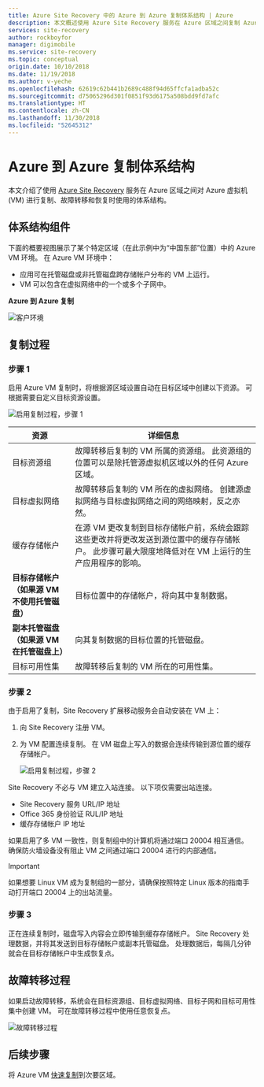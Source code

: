 ```yaml
---
title: Azure Site Recovery 中的 Azure 到 Azure 复制体系结构 | Azure
description: 本文概述使用 Azure Site Recovery 服务在 Azure 区域之间复制 Azure VM 时所用的组件和体系结构。
services: site-recovery
author: rockboyfor
manager: digimobile
ms.service: site-recovery
ms.topic: conceptual
origin.date: 10/10/2018
ms.date: 11/19/2018
ms.author: v-yeche
ms.openlocfilehash: 62619c62b441b2689c488f94d65ffcfa1adba52c
ms.sourcegitcommit: d75065296d301f0851f93d6175a508bdd9fd7afc
ms.translationtype: HT
ms.contentlocale: zh-CN
ms.lasthandoff: 11/30/2018
ms.locfileid: "52645312"
---
```

# <a name="azure-to-azure-replication-architecture"></a>Azure 到 Azure 复制体系结构

本文介绍了使用 [Azure Site Recovery](site-recovery-overview.md) 服务在 Azure 区域之间对 Azure 虚拟机 (VM) 进行复制、故障转移和恢复时使用的体系结构。

## <a name="architectural-components"></a>体系结构组件

下面的概要视图展示了某个特定区域（在此示例中为“中国东部”位置）中的 Azure VM 环境。 在 Azure VM 环境中：
- 应用可在托管磁盘或非托管磁盘跨存储帐户分布的 VM 上运行。
- VM 可以包含在虚拟网络中的一个或多个子网中。

**Azure 到 Azure 复制**

![客户环境](./media/concepts-azure-to-azure-architecture/source-environment.png)

## <a name="replication-process"></a>复制过程

### <a name="step-1"></a>步骤 1

启用 Azure VM 复制时，将根据源区域设置自动在目标区域中创建以下资源。 可根据需要自定义目标资源设置。

![启用复制过程，步骤 1](./media/concepts-azure-to-azure-architecture/enable-replication-step-1.png)

**资源** | **详细信息**
--- | ---
目标资源组 | 故障转移后复制的 VM 所属的资源组。 此资源组的位置可以是除托管源虚拟机区域以外的任何 Azure 区域。
目标虚拟网络 | 故障转移后复制的 VM 所在的虚拟网络。 创建源虚拟网络与目标虚拟网络之间的网络映射，反之亦然。
缓存存储帐户 | 在源 VM 更改复制到目标存储帐户前，系统会跟踪这些更改并将更改发送到源位置中的缓存存储帐户。 此步骤可最大限度地降低对在 VM 上运行的生产应用程序的影响。
**目标存储帐户（如果源 VM 不使用托管磁盘）**  | 目标位置中的存储帐户，将向其中复制数据。
**副本托管磁盘（如果源 VM 在托管磁盘上）**  | 向其复制数据的目标位置的托管磁盘。
目标可用性集  | 故障转移后复制的 VM 所在的可用性集。

### <a name="step-2"></a>步骤 2

由于启用了复制，Site Recovery 扩展移动服务会自动安装在 VM 上：

1. 向 Site Recovery 注册 VM。

2. 为 VM 配置连续复制。 在 VM 磁盘上写入的数据会连续传输到源位置的缓存存储帐户。

   ![启用复制过程，步骤 2](./media/concepts-azure-to-azure-architecture/enable-replication-step-2.png)

 Site Recovery 不必与 VM 建立入站连接。 以下项仅需要出站连接。

 - Site Recovery 服务 URL/IP 地址
 - Office 365 身份验证 RUL/IP 地址
 - 缓存存储帐户 IP 地址

如果启用了多 VM 一致性，则复制组中的计算机将通过端口 20004 相互通信。 确保防火墙设备没有阻止 VM 之间通过端口 20004 进行的内部通信。

> [!IMPORTANT]
如果想要 Linux VM 成为复制组的一部分，请确保按照特定 Linux 版本的指南手动打开端口 20004 上的出站流量。

### <a name="step-3"></a>步骤 3

正在连续复制时，磁盘写入内容会立即传输到缓存存储帐户。 Site Recovery 处理数据，并将其发送到目标存储帐户或副本托管磁盘。 处理数据后，每隔几分钟就会在目标存储帐户中生成恢复点。

## <a name="failover-process"></a>故障转移过程

如果启动故障转移，系统会在目标资源组、目标虚拟网络、目标子网和目标可用性集中创建 VM。 可在故障转移过程中使用任意恢复点。

![故障转移过程](./media/concepts-azure-to-azure-architecture/failover.png)

## <a name="next-steps"></a>后续步骤

将 Azure VM [快速复制](azure-to-azure-quickstart.md)到次要区域。

<!-- Update_Description: update meta properties, wording update -->
